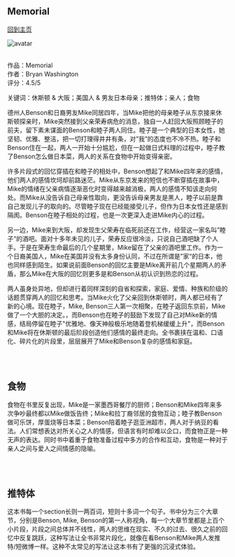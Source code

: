 ## Memorial
[回到主页](https://boheme130.github.io/Fiction.git.io/)

![avatar](https://img.theculturetrip.com/x/wp-content/uploads/2019/04/ia_0903_cityheaders_osaka_jiromiyata.jpg)
<br>
<br>


作品：Memorial <br>
作者：Bryan Washington <br>
评分：4.5/5 <br>

关键词：休斯顿 & 大阪；美国人 & 男友日本母亲；推特体；亲人；食物

德州人Benson和日裔男友Mike同居四年，当Mike把他的母亲睦子从东京接来休斯顿探亲时，Mike突然接到父亲荣寿病危的消息，独自一人赶回大阪照顾睦子的前夫，留下素未谋面的Benson和睦子两人同住。睦子是一个典型的日本女性，她坚韧、优雅、整洁，把一切打理得井井有条，对”我”的态度也不冷不热。睦子和Benson住在一起，两人一开始十分尴尬，但在一起做日式料理的过程中，睦子教了Benson怎么做日本菜，两人的关系在食物中开始变得亲密。

许多片段式的回忆穿插在和睦子的相处中，Benson想起了和Mike四年来的感情，他们两人的感情坎坷却前路迷茫。Mike从东京发来的短信也不断穿插在故事中，Mike的情绪在父亲病情逐渐恶化时变得越来越消极，两人的感情不知该走向何处。而Mike从没告诉自己母亲性取向，更没告诉母亲男友是黑人，睦子以前是靠自己发现儿子的取向的。尽管睦子现在已经能接受儿子，但作为日本女性还是感到隔阂。Benson在睦子相处的过程，也是一次更深入走进Mike内心的过程。

另一边，Mike来到大阪，却发现生父荣寿在临死前还在工作，经营这一家名叫”睦子“的酒吧。面对十多年未见的儿子，荣寿反应很冷淡，只说自己酒吧缺了个人手。于是在荣寿生命最后的几个星期里，Mike留在了父亲的酒吧里工作。作为一个日裔美国人，Mike在美国并没有太多身份认同，不过在所谓是”家“的日本，他也同样感到陌生。如果说前面Benson的回忆主要是Mike离开前几个星期两人的矛盾，那么Mike在大阪的回忆则更多是和Benson从初认识到热恋的过程。

两人虽身处异地，但却进行着同样深刻的自省和探索，家庭、爱情、种族和阶级的话题贯穿两人的回忆和思考。当Mike火化了父亲回到休斯顿时，两人都已经有了新的心境。现在睦子，Mike, Benson三人第一次相聚，在睦子返回东京前，Mike做了一个大胆的决定。，而Benson也在睦子的鼓励下发现了自己对Mike新的情感，结局停留在睦子"优雅地、像天神般极乐地随着登机梯缓缓上升"，而Benson和Mike将在休斯顿的最后阶段创造他们感情的最终走向。全书裹挟在温和、口语化、碎片化的片段里，层层展开了Mike和Benson复杂的感情和家庭。

<br>
<br>

## 食物
食物在书里反复出现，Mike是一家墨西哥餐厅的厨师；Benson和Mike四年来多次争吵最终都以Mike做饭告终；Mike和拉丁裔邻居的食物互动；睦子教Benson做可乐饼，厚蛋烧等日本菜；Benson陪着睦子逛亚洲超市，两人对于纳豆的看法。人们常想表达对所关心之人的情感，但语言有时却难以企口，而食物正是一种无声的表达。同时书中着重于食物准备过程中多方的合作和互动，食物是一种对于亲人之间与爱人之间情感的隐喻。

<br>
<br>

## 推特体
这本书每一个section长则一两百词，短则十多词一个句子。书中分为三个大章节，分别是Benson, Mike, Benson的第一人称视角，每一个大章节里都是上百个小片段，片段之间总体并不线性，两人的思维在现实、不久的过去、很久之前的回忆中反复跳跃，这种写法让全书非常片段化，就像在看Benson和Mike两人发推特/短微博一样。这种不太常见的写法让这本书有了更强的沉浸式体验。